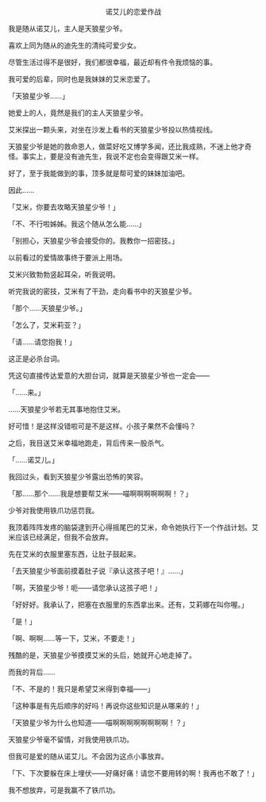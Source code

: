 <p align="center">诺艾儿的恋爱作战</p>

我是随从诺艾儿，主人是天狼星少爷。

喜欢上同为随从的迪先生的清纯可爱少女。

尽管生活过得不是很好，我们都很幸福，最近却有件令我烦恼的事。

我可爱的后辈，同时也是我妹妹的艾米恋爱了。

「天狼星少爷……」

她爱上的人，竟然是我们的主人天狼星少爷。

艾米探出一颗头来，对坐在沙发上看书的天狼星少爷投以热情视线。

天狼星少爷是她的救命恩人，做菜好吃又博学多闻，还比我成熟，不迷上他才奇怪。事实上，要是没有迪先生，我说不定也会变得跟艾米一样。

好了，至于我能做到的事，顶多就是帮可爱的妹妹加油吧。

因此……

「艾米，你要去攻略天狼星少爷！」

「不、不行啦姊姊。我这个随从怎么能……」

「别担心，天狼星少爷会接受你的。我教你一招密技。」

以前看过的爱情故事终于要派上用场。

艾米兴致勃勃竖起耳朵，听我说明。

听完我说的密技，艾米有了干劲，走向看书中的天狼星少爷。

「那个……天狼星少爷。」

「怎么了，艾米莉亚？」

「请……请您抱我！」

这正是必杀台词。

凭这句直接传达爱意的大胆台词，就算是天狼星少爷也一定会——

「……来。」

……天狼星少爷若无其事地抱住艾米。

好可惜！是这样没错啦可是不是这样。小孩子果然不会懂吗？

之后，我目送艾米幸福地跑走，背后传来一股杀气。

「……诺艾儿。」

我回过头，看到天狼星少爷露出恐怖的笑容。

「那……那个……我是想要帮艾米——喵啊啊啊啊啊啊！？」

少爷对我使用铁爪功惩罚我。

我顶着阵阵发疼的脑袋逮到开心得摇尾巴的艾米，命令她执行下一个作战计划。艾米应该已经满足，但我不会放弃。

先在艾米的衣服里塞东西，让肚子鼓起来。

「去天狼星少爷面前摸着肚子说『承认这孩子吧！』……」

「啊，天狼星少爷！呃——请您承认这孩子吧！」

「好好好。我承认了，把塞在衣服里的东西拿出来。还有，艾莉娜在叫你喔。」

「是！」

「啊、啊啊……等一下，艾米，不要走！」

残酷的是，天狼星少爷摸摸艾米的头后，她就开心地走掉了。

而我的背后……

「不、不是的！我只是希望艾米得到幸福——」

「这种事是有先后顺序的好吗！再说你这些知识是从哪来的！」

「天狼星少爷为什么也知道——喵啊啊啊啊啊啊啊啊！？」

天狼星少爷毫不留情，对我使用铁爪功。

但我可是爱的随从诺艾儿。不会因为这点小事放弃。

「下、下次要躲在床上埋伏——好痛好痛！请您不要用转的啊！我再也不敢了！」

我不想放弃，可是我赢不了铁爪功。

